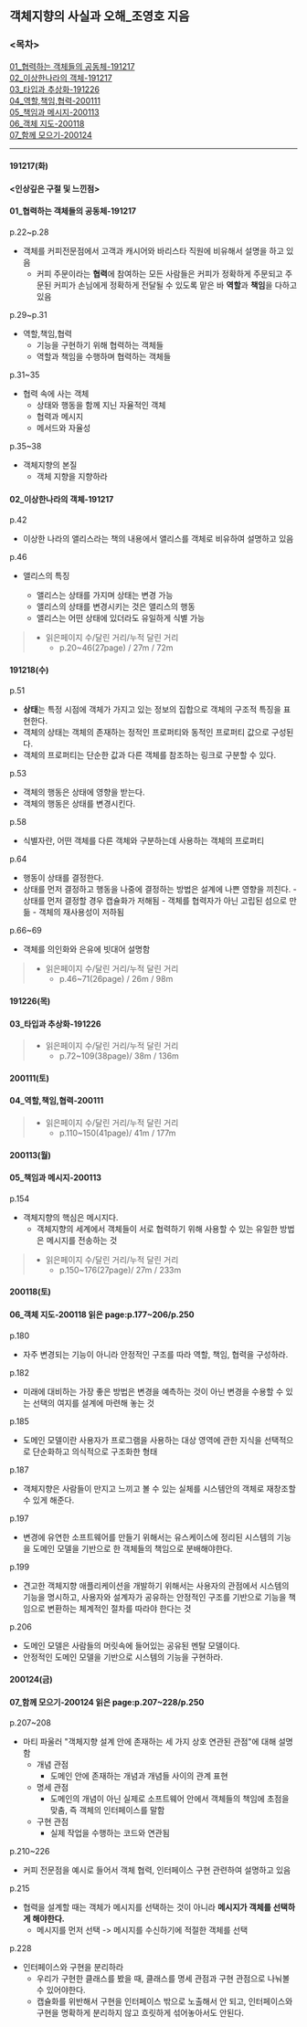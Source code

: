 ## 객체지향의 사실과 오해\_조영호 지음

### <목차>

[01\_협력하는 객체들의 공동체-191217](#01_협력하는-객체들의-공동체-191217)<br>
[02\_이상한나라의 객체-191217](#02_이상한나라의-객체-191217)<br>
[03\_타입과 추상화-191226](#03_타입과-추상화-191226)<br>
[04\_역할,책임,협력-200111](#04_역할,책임,협력-200111)<br>
[05\_책임과 메시지-200113](#05_책임과-메시지-200113)<br>
[06\_객체 지도-200118](#06_객체-지도-200118-읽은-page:p.177~206/p.250)<br>
[07\_함께 모으기-200124](#07_함께-모으기-200124-읽은-page:p.207~228/p.250)

---

#### 191217(화)

#### <인상깊은 구절 및 느낀점>

#### 01\_협력하는 객체들의 공동체-191217

p.22~p.28

- 객체를 커피전문점에서 고객과 캐시어와 바리스타 직원에 비유해서 설명을 하고 있음
  - 커피 주문이라는 **협력**에 참여하는 모든 사람들은 커피가 정확하게 주문되고 주문된 커피가 손님에게 정확하게 전달될 수 있도록 맡은 바 **역할**과 **책임**을 다하고 있음

p.29~p.31

- 역할,책임,협력
  - 기능을 구현하기 위해 협력하는 객체들
  - 역할과 책임을 수행하며 협력하는 객체들

p.31~35

- 협력 속에 사는 객체
  - 상태와 행동을 함께 지닌 자율적인 객체
  - 협력과 메시지
  - 메서드와 자율성

p.35~38

- 객체지향의 본질
  - 객체 지향을 지향하라

#### 02\_이상한나라의 객체-191217

p.42

- 이상한 나라의 앨리스라는 책의 내용에서 앨리스를 객체로 비유하여 설명하고 있음

p.46

- 앨리스의 특징

  - 앨리스는 상태를 가지며 상태는 변경 가능
  - 앨리스의 상태를 변경시키는 것은 앨리스의 행동
  - 앨리스는 어떤 상태에 있더라도 유일하게 식별 가능

> - 읽은페이지 수/달린 거리/누적 달린 거리<br>
>   - p.20~46(27page) / 27m / 72m

#### 191218(수)

p.51

- **상태**는 특정 시점에 객체가 가지고 있는 정보의 집합으로 객체의 구조적 특징을 표현한다.
- 객체의 상태는 객체의 존재하는 정적인 프로퍼티와 동적인 프로퍼티 값으로 구성된다.
- 객체의 프로퍼티는 단순한 값과 다른 객체를 참조하는 링크로 구분할 수 있다.

p.53

- 객체의 행동은 상태에 영향을 받는다.
- 객체의 행동은 상태를 변경시킨다.

p.58

- 식별자란, 어떤 객체를 다른 객체와 구분하는데 사용하는 객체의 프로퍼티

p.64

- 행동이 상태를 결정한다.
- 상태를 먼저 결정하고 행동을 나중에 결정하는 방법은 설계에 나쁜 영향을 끼친다. - 상태를 먼저 결정할 경우 캡슐화가 저해됨 - 객체를 협력자가 아닌 고립된 섬으로 만듦 - 객체의 재사용성이 저하됨

p.66~69

- 객체를 의인화와 은유에 빗대어 설명함

> - 읽은페이지 수/달린 거리/누적 달린 거리<br>
>   - p.46~71(26page) / 26m / 98m

#### 191226(목)

#### 03\_타입과 추상화-191226

> - 읽은페이지 수/달린 거리/누적 달린 거리<br>
>   - p.72~109(38page)/ 38m / 136m

#### 200111(토)

#### 04\_역할,책임,협력-200111

> - 읽은페이지 수/달린 거리/누적 달린 거리<br>
>   - p.110~150(41page)/ 41m / 177m

#### 200113(월)

#### 05\_책임과 메시지-200113

p.154

- 객체지향의 핵심은 메시지다.
  - 객체지향의 세계에서 객체들이 서로 협력하기 위해 사용할 수 있는 유일한 방법은 메시지를 전송하는 것

> - 읽은페이지 수/달린 거리/누적 달린 거리<br>
>   - p.150~176(27page)/ 27m / 233m

#### 200118(토)

#### 06\_객체 지도-200118 읽은 page:p.177~206/p.250

p.180

- 자주 변경되는 기능이 아니라 안정적인 구조를 따라 역할, 책임, 협력을 구성하라.

p.182

- 미래에 대비하는 가장 좋은 방법은 변경을 예측하는 것이 아닌 변경을 수용할 수 있는 선택의 여지를 설계에 마련해 놓는 것

p.185

- 도메인 모델이란 사용자가 프로그램을 사용하는 대상 영역에 관한 지식을 선택적으로 단순화하고 의식적으로 구조화한 형태

p.187

- 객체지향은 사람들이 만지고 느끼고 볼 수 있는 실체를 시스템안의 객체로 재창조할 수 있게 해준다.

p.197

- 변경에 유연한 소프트웨어를 만들기 위해서는 유스케이스에 정리된 시스템의 기능을 도메인 모델을 기반으로 한 객체들의 책임으로 분배해야한다.

p.199

- 견고한 객체지향 애플리케이션을 개발하기 위해서는 사용자의 관점에서 시스템의 기능을 명시하고, 사용자와 설계자가 공유하는 안정적인 구조를 기반으로 기능을 책임으로 변환하는 체계적인 절차를 따라야 한다는 것

p.206

- 도메인 모델은 사람들의 머릿속에 들어있는 공유된 멘탈 모델이다.
- 안정적인 도메인 모델을 기반으로 시스템의 기능을 구현하라.

#### 200124(금)

#### 07\_함께 모으기-200124 읽은 page:p.207~228/p.250

p.207~208

- 마티 파울러 "객체지향 설계 안에 존재하는 세 가지 상호 연관된 관점"에 대해 설명함
  - 개념 관점
    - 도메인 안에 존재하는 개념과 개념들 사이의 관계 표현
  - 명세 관점
    - 도메인의 개념이 아닌 실제로 소프트웨어 안에서 객체들의 책임에 초점을 맞춤, 즉 객체의 인터페이스를 말함
  - 구현 관점
    - 실제 작업을 수행하는 코드와 연관됨

p.210~226

- 커피 전문점을 예시로 들어서 객체 협력, 인터페이스 구현 관련하여 설명하고 있음

p.215

- 협력을 설계할 때는 객체가 메시지를 선택하는 것이 아니라 **메시지가 객체를 선택하게 해야한다.**
  - 메시지를 먼저 선택 -> 메시지를 수신하기에 적절한 객체를 선택

p.228

- 인터페이스와 구현을 분리하라
  - 우리가 구현한 클래스를 봤을 때, 클래스를 명세 관점과 구현 관점으로 나눠볼 수 있어야한다.
  - 캡슐화를 위반해서 구현을 인터페이스 밖으로 노출해서 안 되고, 인터페이스와 구현을 명확하게 분리하지 않고 흐릿하게 섞어놓아서도 안된다.
